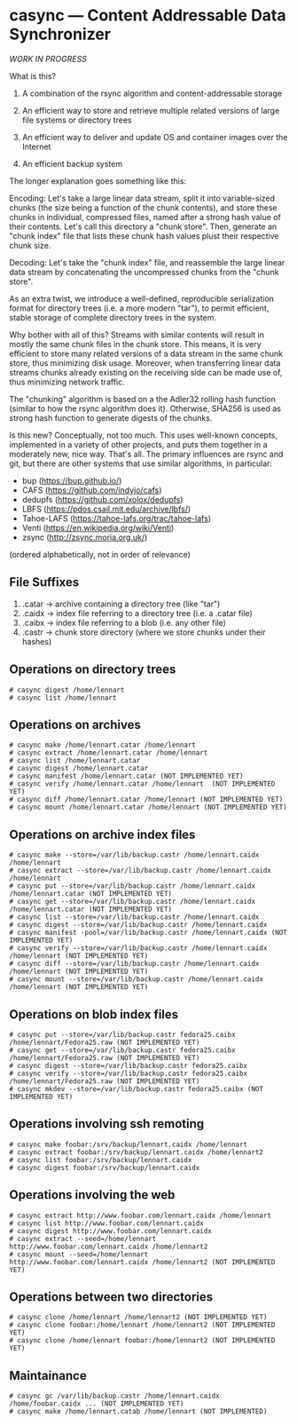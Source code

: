 # casync — Content Addressable Data Synchronizer

*WORK IN PROGRESS*

What is this?

1. A combination of the rsync algorithm and content-addressable storage

2. An efficient way to store and retrieve multiple related versions of large file systems or directory trees

3. An efficient way to deliver and update OS and container images over the Internet

4. An efficient backup system

The longer explanation goes something like this:

Encoding: Let's take a large linear data stream, split it into variable-sized
chunks (the size being a function of the chunk contents), and store these
chunks in individual, compressed files, named after a strong hash value of
their contents. Let's call this directory a "chunk store". Then, generate an
"chunk index" file that lists these chunk hash values plust their respective
chunk size.

Decoding: Let's take the "chunk index" file, and reassemble the large linear
data stream by concatenating the uncompressed chunks from the "chunk store".

As an extra twist, we introduce a well-defined, reproducible serialization
format for directory trees (i.e. a more modern "tar"), to permit efficient,
stable storage of complete directory trees in the system.

Why bother with all of this? Streams with similar contents will result in
mostly the same chunk files in the chunk store. This means, it is very
efficient to store many related versions of a data stream in the same chunk
store, thus minimizing disk usage. Moreover, when transferring linear data
streams chunks already existing on the receiving side can be made use of, thus
minimizing network traffic.

The "chunking" algorithm is based on a the Adler32 rolling hash function
(similar to how the rsync algorithm does it). Otherwise, SHA256 is used as
strong hash function to generate digests of the chunks.

Is this new? Conceptually, not too much. This uses well-known concepts,
implemented in a variety of other projects, and puts them together in a
moderately new, nice way. That's all. The primary influences are rsync and git,
but there are other systems that use similar algorithms, in particular:

- bup (https://bup.github.io/)
- CAFS (https://github.com/indyjo/cafs)
- dedupfs (https://github.com/xolox/dedupfs)
- LBFS (https://pdos.csail.mit.edu/archive/lbfs/)
- Tahoe-LAFS (https://tahoe-lafs.org/trac/tahoe-lafs)
- Venti (https://en.wikipedia.org/wiki/Venti)
- zsync (http://zsync.moria.org.uk/)

(ordered alphabetically, not in order of relevance)

## File Suffixes

1. .catar → archive containing a directory tree (like "tar")
2. .caidx → index file referring to a directory tree (i.e. a .catar file)
3. .caibx → index file referring to a blob (i.e. any other file)
4. .castr → chunk store directory (where we store chunks under their hashes)

## Operations on directory trees

```
# casync digest /home/lennart
# casync list /home/lennart
```

## Operations on archives

```
# casync make /home/lennart.catar /home/lennart
# casync extract /home/lennart.catar /home/lennart
# casync list /home/lennart.catar
# casync digest /home/lennart.catar
# casync manifest /home/lennart.catar (NOT IMPLEMENTED YET)
# casync verify /home/lennart.catar /home/lennart  (NOT IMPLEMENTED YET)
# casync diff /home/lennart.catar /home/lennart (NOT IMPLEMENTED YET)
# casync mount /home/lennart.catar /home/lennart (NOT IMPLEMENTED YET)
```

## Operations on archive index files

```
# casync make --store=/var/lib/backup.castr /home/lennart.caidx /home/lennart
# casync extract --store=/var/lib/backup.castr /home/lennart.caidx /home/lennart
# casync put --store=/var/lib/backup.castr /home/lennart.caidx /home/lennart.catar (NOT IMPLEMENTED YET)
# casync get --store=/var/lib/backup.castr /home/lennart.caidx /home/lennart.catar (NOT IMPLEMENTED YET)
# casync list --store=/var/lib/backup.castr /home/lennart.caidx
# casync digest --store=/var/lib/backup.castr /home/lennart.caidx
# casync manifest -pool=/var/lib/backup.castr /home/lennart.caidx (NOT IMPLEMENTED YET)
# casync verify --store=/var/lib/backup.castr /home/lennart.caidx /home/lennart (NOT IMPLEMENTED YET)
# casync diff --store=/var/lib/backup.castr /home/lennart.caidx /home/lennart (NOT IMPLEMENTED YET)
# casync mount --store=/var/lib/backup.castr /home/lennart.caidx /home/lennart (NOT IMPLEMENTED YET)
```

## Operations on blob index files

```
# casync put --store=/var/lib/backup.castr fedora25.caibx /home/lennart/Fedora25.raw (NOT IMPLEMENTED YET)
# casync get --store=/var/lib/backup.castr fedora25.caibx /home/lennart/Fedora25.raw (NOT IMPLEMENTED YET)
# casync digest --store=/var/lib/backup.castr fedora25.caibx
# casync verify --store=/var/lib/backup.castr fedora25.caibx /home/lennart/Fedora25.raw (NOT IMPLEMENTED YET)
# casync mkdev --store=/var/lib/backup.castr fedora25.caibx (NOT IMPLEMENTED YET)
```

## Operations involving ssh remoting

```
# casync make foobar:/srv/backup/lennart.caidx /home/lennart
# casync extract foobar:/srv/backup/lennart.caidx /home/lennart2
# casync list foobar:/srv/backup/lennart.caidx
# casync digest foobar:/srv/backup/lennart.caidx
```

## Operations involving the web

```
# casync extract http://www.foobar.com/lennart.caidx /home/lennart
# casync list http://www.foobar.com/lennart.caidx
# casync digest http://www.foobar.com/lennart.caidx
# casync extract --seed=/home/lennart http://www.foobar.com/lennart.caidx /home/lennart2
# casync mount --seed=/home/lennart http://www.foobar.com/lennart.caidx /home/lennart2 (NOT IMPLEMENTED YET)
```

## Operations between two directories

```
# casync clone /home/lennart /home/lennart2 (NOT IMPLEMENTED YET)
# casync clone foobar:/home/lennart /home/lennart2 (NOT IMPLEMENTED YET)
# casync clone /home/lennart foobar:/home/lennart2 (NOT IMPLEMENTED YET)
```

## Maintainance

```
# casync gc /var/lib/backup.castr /home/lennart.caidx /home/foobar.caidx ... (NOT IMPLEMENTED YET)
# casync make /home/lennart.catab /home/lennart (NOT IMPLEMENTED)
```
